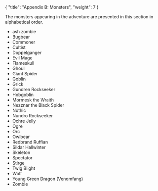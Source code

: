 {
  "title": "Appendix B: Monsters",
  "weight": 7
}

The monsters appearing in the adventure are presented in this section in alphabetical order.

- ash zombie
- Bugbear
- Commoner
- Cultist
- Doppelganger
- Evil Mage
- Flameskull
- Ghoul
- Giant Spider
- Goblin
- Grick
- Gundren Rockseeker
- Hobgoblin
- Mormesk the Wraith
- Nezznar the Black Spider
- Nothic
- Nundro Rockseeker
- Ochre Jelly
- Ogre
- Orc
- Owlbear
- Redbrand Ruffian
- Sildar Hallwinter
- Skeleton
- Spectator
- Stirge
- Twig Blight
- Wolf
- Young Green Dragon (Venomfang)
- Zombie